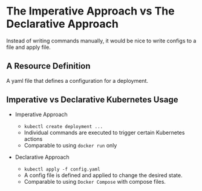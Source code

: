 # The Imperative Approach vs The Declarative Approach

Instead of writing commands manually, it would be nice to write configs to a file and apply file.

## A Resource Definition

A yaml file that defines a configuration for a deployment.

## Imperative vs Declarative Kubernetes Usage

* Imperative Approach
  * `kubectl create deployment ...`
  * Individual commands are executed to trigger certain Kubernetes actions
  * Comparable to using `docker run` only

* Declarative Approach
  * `kubectl apply -f config.yaml`
  * A config file is defined and applied to change the desired state.
  * Comparable to using `Docker Compose` with compose files.
